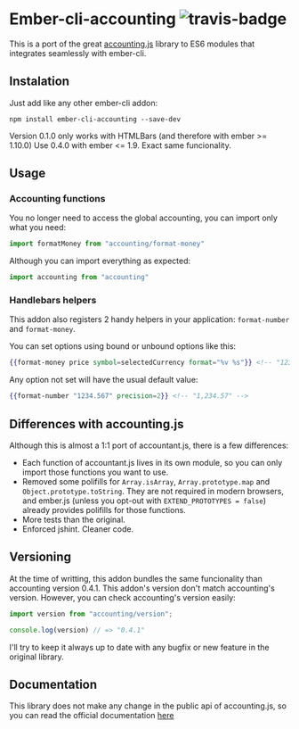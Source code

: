 # Ember-cli-accounting ![travis-badge](https://travis-ci.org/cibernox/ember-cli-accounting.svg?branch=master)

This is a port of the great [accounting.js](https://github.com/openexchangerates/accounting.js) library to
ES6 modules that integrates seamlessly with ember-cli.

## Instalation

Just add like any other ember-cli addon:

`npm install ember-cli-accounting --save-dev`

Version 0.1.0 only works with HTMLBars (and therefore with ember >= 1.10.0)
Use 0.4.0 with ember <= 1.9. Exact same funcionality.

## Usage

### Accounting functions

You no longer need to access the global accounting, you can import only what you need:

```js
import formatMoney from "accounting/format-money"
```

Although you can import everything as expected:

```js
import accounting from "accounting"
```

### Handlebars helpers

This addon also registers 2 handy helpers in your application: `format-number` and `format-money`.

You can set options using bound or unbound options like this:

```hbs
{{format-money price symbol=selectedCurrency format="%v %s"}} <!-- "123.45 £" -->
```

Any option not set will have the usual default value:

```hbs
{{format-number "1234.567" precision=2}} <!-- "1,234.57" -->
```

## Differences with accounting.js

Although this is almost a 1:1 port of accountant.js, there is a few differences:

* Each function of accountant.js lives in its own module, so you can only import those functions you want to use.
* Removed some polifills for `Array.isArray`, `Array.prototype.map` and `Object.prototype.toString`. 
They are not required in modern browsers, and ember.js (unless you opt-out with `EXTEND_PROTOTYPES = false`) already provides polifills for those functions.
* More tests than the original.
* Enforced jshint. Cleaner code.

## Versioning

At the time of writting, this addon bundles the same funcionality than accounting version 0.4.1.
This addon's version don't match accounting's version. However, you can check accounting's version easily:

```js
import version from "accounting/version";

console.log(version) // => "0.4.1"
```

I'll try to keep it always up to date with any bugfix or new feature in the original library.

## Documentation

This library does not make any change in the public api of accounting.js, so you can read the official
documentation [here](http://openexchangerates.github.io/accounting.js/)
